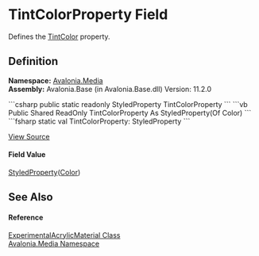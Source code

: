 # TintColorProperty Field


Defines the <a href="P_Avalonia_Media_ExperimentalAcrylicMaterial_TintColor">TintColor</a> property.



## Definition
**Namespace:** <a href="N_Avalonia_Media">Avalonia.Media</a>  
**Assembly:** Avalonia.Base (in Avalonia.Base.dll) Version: 11.2.0

<Tabs groupId="api-code-preview">
<TabItem value="csharp" label="C#">
```csharp
public static readonly StyledProperty<Color> TintColorProperty
```
</TabItem>
<TabItem value="vb" label="VB">
```vb
Public Shared ReadOnly TintColorProperty As StyledProperty(Of Color)
```
</TabItem>
<TabItem value="fsharp" label="F#">
```fsharp
static val TintColorProperty: StyledProperty<Color>
```
</TabItem>
</Tabs>



<a href="https://github.com/AvaloniaUI/Avalonia/tree/master/src/Avalonia.Base/Media/ExperimentalAcrylicMaterial.cs" title="View the source code">View Source</a>



#### Field Value
<a href="T_Avalonia_StyledProperty_1">StyledProperty</a>(<a href="T_Avalonia_Media_Color">Color</a>)

## See Also


#### Reference
<a href="T_Avalonia_Media_ExperimentalAcrylicMaterial">ExperimentalAcrylicMaterial Class</a>  
<a href="N_Avalonia_Media">Avalonia.Media Namespace</a>  
